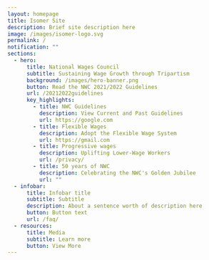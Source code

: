 ```yaml
---
layout: homepage
title: Isomer Site
description: Brief site description here
image: /images/isomer-logo.svg
permalink: /
notification: ""
sections:
  - hero:
      title: National Wages Council
      subtitle: Sustaining Wage Growth through Tripartism
      background: /images/hero-banner.png
      button: Read the NWC 2021/2022 Guidelines
      url: /20212022guidelines
      key_highlights:
        - title: NWC Guidelines
          description: View Current and Past Guidelines
          url: https://google.com
        - title: Flexible Wages
          description: Adopt the Flexible Wage System
          url: https://gmail.com
        - title: Progressive wages
          description: Uplifting Lower-Wage Workers
          url: /privacy/
        - title: 50 years of NWC
          description: Celebrating the NWC's Golden Jubilee
          url: ""
  - infobar:
      title: Infobar title
      subtitle: Subtitle
      description: About a sentence worth of description here
      button: Button text
      url: /faq/
  - resources:
      title: Media
      subtitle: Learn more
      button: View More
---
```

